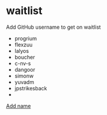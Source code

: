 # waitlist
Add GitHub username to get on waitlist

* progrium
* flexzuu
* lalyos
* boucher
* c-nv-s
* dangoor
* simonw
* yuvadm
* jpstrikesback
*

[Add name](https://github.com/tractordev/waitlist/edit/main/README.md)
